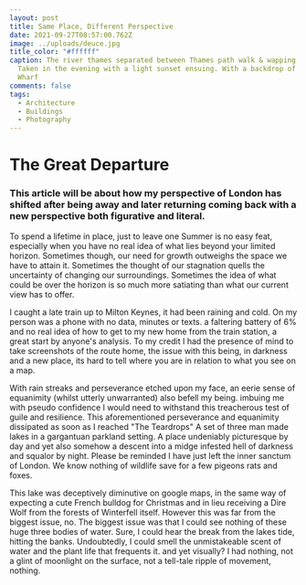 ```yaml
---
layout: post
title: Same Place, Different Perspective
date: 2021-09-27T08:57:00.762Z
image: ../uploads/deuce.jpg
title_color: "#ffffff"
caption: The river thames separated between Thames path walk & wapping boatyard.
  Taken in the evening with a light sunset ensuing. With a backdrop of Canary
  Wharf
comments: false
tags:
  - Architecture
  - Buildings
  - Photography
---
```

# The Great Departure

### This article will be about how my perspective of London has shifted after being away and later returning coming back with a new perspective both figurative and literal.

To spend a lifetime in place, just to leave one Summer is no easy feat, especially when you have no real idea of what lies beyond your limited horizon. Sometimes though, our need for growth outweighs the space we have to attain it. Sometimes the thought of our stagnation quells the uncertainty of changing our surroundings. Sometimes the idea of what could be over the horizon is so much more satiating than what our current view has to offer.

I caught a late train up to Milton Keynes, it had been raining and cold. On my person was a phone with no data, minutes or texts. a faltering battery of 6% and no real idea of how to get to my new home from the train station, a great start by anyone's analysis. To my credit I had the presence of mind to take screenshots of the route home, the issue with this being, in darkness and a new place, its hard to tell where you are in relation to what you see on a map.

With rain streaks and perseverance etched upon my face, an eerie sense of equanimity (whilst utterly unwarranted) also befell my being. imbuing me with pseudo confidence I would need to withstand this treacherous test of guile and resilience. This aforementioned perseverance and equanimity dissipated as soon as I reached "The Teardrops" A set of three man made lakes in a gargantuan parkland setting. A place undeniably picturesque by day and yet also somehow a descent into a midge infested hell of darkness and squalor by night. Please be reminded I have just left the inner sanctum of London. We know nothing of wildlife save for a few pigeons rats and foxes.

This lake was deceptively diminutive on google maps, in the same way of expecting a cute French bulldog for Christmas and in lieu receiving a Dire Wolf from the forests of Winterfell itself. However this was far from the biggest issue, no. The biggest issue was that I could see nothing of these huge three bodies of water. Sure, I could hear the break from the lakes tide, hitting the banks. Undoubtedly, I could smell the unmistakeable scent of water and the plant life that frequents it. and yet visually? I had nothing, not a glint of moonlight on the surface, not a tell-tale ripple of movement, nothing.
